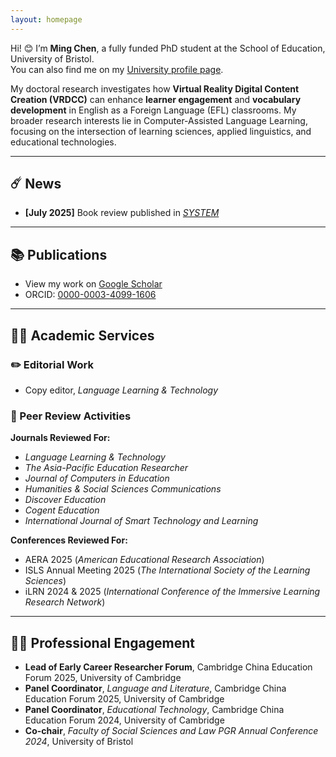 ```yaml
---
layout: homepage
---
```


Hi! 😊 I’m **Ming Chen**, a fully funded PhD student at the School of Education, University of Bristol.  
You can also find me on my [University profile page](https://research-information.bris.ac.uk/en/persons/ming-chen).

My doctoral research investigates how **Virtual Reality Digital Content Creation (VRDCC)** can enhance **learner engagement** and **vocabulary development** in English as a Foreign Language (EFL) classrooms. My broader research interests lie in Computer-Assisted Language Learning, focusing on the intersection of learning sciences, applied linguistics, and educational technologies.

---

## ☄️ News  
- **[July 2025]** Book review published in *[SYSTEM](https://doi.org/10.1016/j.system.2025.103758)*

---

## 📚 Publications  
- View my work on [Google Scholar](https://scholar.google.com/citations?user=bhmuN8YAAAAJ&hl=en)  
- ORCID: [0000-0003-4099-1606](https://orcid.org/0000-0003-4099-1606)

---

## 🧑‍🏫 Academic Services  

### ✏️ Editorial Work  
- Copy editor, *Language Learning & Technology*

### 📝 Peer Review Activities  
**Journals Reviewed For:**  
- *Language Learning & Technology*  
- *The Asia-Pacific Education Researcher*  
- *Journal of Computers in Education*
- *Humanities & Social Sciences Communications*
- *Discover Education*
- *Cogent Education*
- *International Journal of Smart Technology and Learning*

**Conferences Reviewed For:**  
- AERA 2025 (*American Educational Research Association*)
- ISLS Annual Meeting 2025 (*The International Society of the Learning Sciences*)
- iLRN 2024 & 2025 (*International Conference of the Immersive Learning Research Network*)

---

## 🧑‍🌾 Professional Engagement  
- **Lead of Early Career Researcher Forum**, Cambridge China Education Forum 2025, University of Cambridge  
- **Panel Coordinator**, *Language and Literature*, Cambridge China Education Forum 2025, University of Cambridge  
- **Panel Coordinator**, *Educational Technology*, Cambridge China Education Forum 2024, University of Cambridge  
- **Co-chair**, *Faculty of Social Sciences and Law PGR Annual Conference 2024*, University of Bristol
